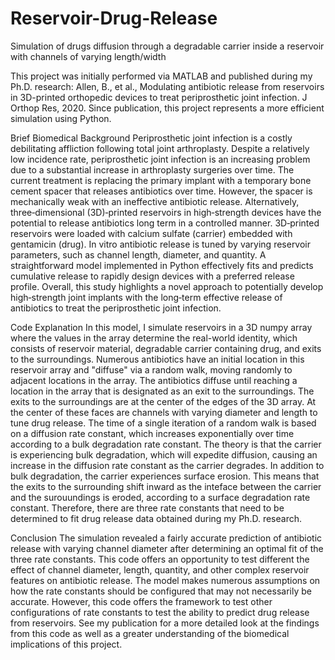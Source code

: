 # Reservoir-Drug-Release
Simulation of drugs diffusion through a degradable carrier inside a reservoir with channels of varying length/width

This project was initially performed via MATLAB and published during my Ph.D. research:
Allen, B., et al., Modulating antibiotic release from reservoirs in 3D-printed orthopedic devices to treat periprosthetic joint infection. J Orthop Res, 2020.
Since publication, this project represents a more efficient simulation using Python.

Brief Biomedical Background
Periprosthetic joint infection is a costly debilitating affliction following total joint arthroplasty. Despite a relatively low incidence rate, periprosthetic joint infection is an increasing problem due to a substantial increase in arthroplasty surgeries over time. The current treatment is replacing the primary implant with a temporary bone cement spacer that releases antibiotics over time. However, the spacer is mechanically weak with an ineffective antibiotic release. Alternatively, three‐dimensional (3D)‐printed reservoirs in high‐strength devices have the potential to release antibiotics long term in a controlled manner. 3D‐printed reservoirs were loaded with calcium sulfate (carrier) embedded with gentamicin (drug). In vitro antibiotic release is tuned by varying reservoir parameters, such as channel length, diameter, and quantity. A straightforward model implemented in Python effectively fits and predicts cumulative release to rapidly design devices with a preferred release profile. Overall, this study highlights a novel approach to potentially develop high‐strength joint implants with the long‐term effective release of antibiotics to treat the periprosthetic joint infection.

Code Explanation
In this model, I simulate reservoirs in a 3D numpy array where the values in the array determine the real-world identity, which consists of reservoir material, degradable carrier containing drug, and exits to the surroundings.  Numerous antibiotics have an initial location in this reservoir array and "diffuse" via a random walk, moving randomly to adjacent locations in the array.  The antibiotics diffuse until reaching a location in the array that is designated as an exit to the surroundings.  The exits to the surroundings are at the center of the edges of the 3D array.  At the center of these faces are channels with varying diameter and length to tune drug release.  The time of a single iteration of a random walk is based on a diffusion rate constant, which increases exponentially over time according to a bulk degradation rate constant.  The theory is that the carrier is experiencing bulk degradation, which will expedite diffusion, causing an increase in the diffusion rate constant as the carrier degrades.  In addition to bulk degradation, the carrier experiences surface erosion.  This means that the exits to the surrounding shift inward as the inteface between the carrier and the surouundings is eroded, according to a surface degradation rate constant.  Therefore, there are three rate constants that need to be determined to fit drug release data obtained during my Ph.D. research.

Conclusion
The simulation revealed a fairly accurate prediction of antibiotic release with varying channel diameter after determining an optimal fit of the three rate constants.  This code offers an opportunity to test different the effect of channel diameter, length, quantity, and other complex reservoir features on antibiotic release.  The model makes numerous assumptions on how the rate constants should be configured that may not necessarily be accurate.  However, this code offers the framework to test other configurations of rate constants to test the ability to predict drug release from reservoirs.  See my publication for a more detailed look at the findings from this code as well as a greater understanding of the biomedical implications of this project.

